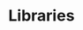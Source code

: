 # Libraries
<!-- all library styles are in index.css -->
<!-- also you can run site and check examples -->
<!-- i will update it! -->